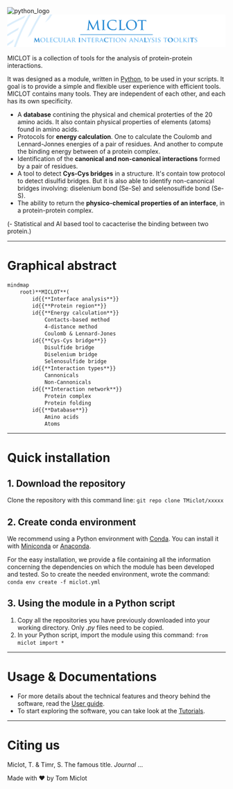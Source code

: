 <img src="https://www.python.org/static/community_logos/python-powered-w.svg" alt="python_logo" width="80">

<img src="__banner.png" alt="banner" class="center">

MICLOT is a collection of tools for the analysis of protein-protein interactions.

It was designed as a module, written in [Python](https://www.python.org/), to be used in your scripts. It goal is to provide a simple and flexible user experience with efficient tools. 
MICLOT contains many tools. They are independent of each other, and each has its own specificity.

- A **database** contining the physical and chemical proterties of the 20 amino acids. It also contain physical properties of elements (atoms) found in amino acids.
- Protocols for **energy calculation**. One to calculate the Coulomb and Lennard-Jonnes energies of a pair of residues. And another to compute the binding energy between of a protein complex.
- Identification of the **canonical and non-canonical interactions** formed by a pair of residues.
- A tool to detect **Cys-Cys bridges** in a structure. It's contain tow protocol to detect disulfid bridges. But it is also able to identify non-canonical bridges involving: diselenium bond (Se-Se) and selenosulfide bond (Se-S).
- The ability to return the **physico-chemical properties of an interface**, in a protein-protein complex.

(- Statistical and AI based tool to cacacterise the binding between two protein.)


* * *
# Graphical abstract

```mermaid
mindmap
    root)**MICLOT**(
        id{{**Interface analysis**}}
        id{{**Protein region**}}
        id{{**Energy calculation**}}
            Contacts-based method
            4-distance method
            Coulomb & Lennard-Jones
        id{{**Cys-Cys bridge**}}
            Disulfide bridge
            Diselenium bridge
            Selenosulfide bridge
        id{{**Interaction types**}}
            Cannonicals
            Non-Cannonicals
        id{{**Interaction network**}}
            Protein complex
            Protein folding
        id{{**Database**}}
            Amino acids
            Atoms
```

* * *
# Quick installation
## 1. Download the repository
Clone the repository with this command line: `git repo clone TMiclot/xxxxx`

## 2. Create conda environment
We recommend using a Python environment with [Conda](https://docs.conda.io/projects/conda/en/stable/index.html). You can install it with [Miniconda](https://docs.conda.io/projects/miniconda/en/latest/) or [Anaconda](https://www.anaconda.com/download/).

For the easy installation, we provide a file containing all the information concerning the dependencies on which the module has been developed and tested. So to create the needed environment, wrote the command: `conda env create -f miclot.yml`

## 3. Using the module in a Python script
1. Copy all the repositories you have previously downloaded into your working directory. Only *.py* files need to be copied.
2. In your Python script, import the module using this command: `from miclot import *`


* * *
# Usage & Documentations
- For more details about the technical features and theory behind the software, read the [User guide](User_Guide/Manual.md).
- To start exploring the software, you can take look at the [Tutorials](Tutorial/Tutorials.md).


* * *
# Citing us
Miclot, T. & Timr, S. The famous title. *Journal* ... 

Made with :heart: by Tom Miclot
